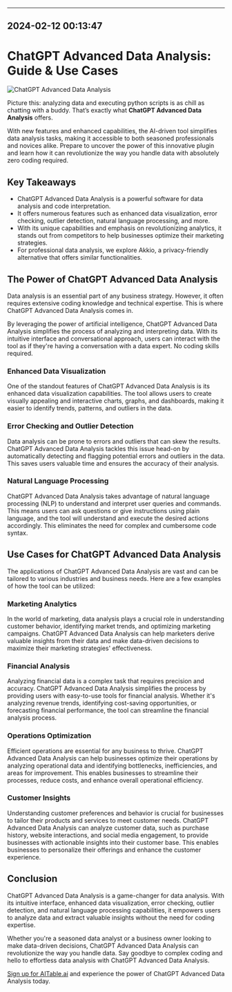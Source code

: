 

---------------------------------------------
2024-02-12 00:13:47
---------------------------------------------

# ChatGPT Advanced Data Analysis: Guide & Use Cases

![ChatGPT Advanced Data Analysis](https://assets-global.website-files.com/637e5037f3ef83b76dcfc8f9/65148fa04f1e8f781a22ffc2_A%20Comprehensive%20Guide%20to%20Conversational%20Marketing.png)

Picture this: analyzing data and executing python scripts is as chill as chatting with a buddy. That’s exactly what **ChatGPT Advanced Data Analysis** offers.

With new features and enhanced capabilities, the AI-driven tool simplifies data analysis tasks, making it accessible to both seasoned professionals and novices alike. Prepare to uncover the power of this innovative plugin and learn how it can revolutionize the way you handle data with absolutely zero coding required.

## Key Takeaways

- ChatGPT Advanced Data Analysis is a powerful software for data analysis and code interpretation.
- It offers numerous features such as enhanced data visualization, error checking, outlier detection, natural language processing, and more.
- With its unique capabilities and emphasis on revolutionizing analytics, it stands out from competitors to help businesses optimize their marketing strategies.
- For professional data analysis, we explore Akkio, a privacy-friendly alternative that offers similar functionalities.

## The Power of ChatGPT Advanced Data Analysis

Data analysis is an essential part of any business strategy. However, it often requires extensive coding knowledge and technical expertise. This is where ChatGPT Advanced Data Analysis comes in.

By leveraging the power of artificial intelligence, ChatGPT Advanced Data Analysis simplifies the process of analyzing and interpreting data. With its intuitive interface and conversational approach, users can interact with the tool as if they're having a conversation with a data expert. No coding skills required.

### Enhanced Data Visualization

One of the standout features of ChatGPT Advanced Data Analysis is its enhanced data visualization capabilities. The tool allows users to create visually appealing and interactive charts, graphs, and dashboards, making it easier to identify trends, patterns, and outliers in the data.

### Error Checking and Outlier Detection

Data analysis can be prone to errors and outliers that can skew the results. ChatGPT Advanced Data Analysis tackles this issue head-on by automatically detecting and flagging potential errors and outliers in the data. This saves users valuable time and ensures the accuracy of their analysis.

### Natural Language Processing

ChatGPT Advanced Data Analysis takes advantage of natural language processing (NLP) to understand and interpret user queries and commands. This means users can ask questions or give instructions using plain language, and the tool will understand and execute the desired actions accordingly. This eliminates the need for complex and cumbersome code syntax.

## Use Cases for ChatGPT Advanced Data Analysis

The applications of ChatGPT Advanced Data Analysis are vast and can be tailored to various industries and business needs. Here are a few examples of how the tool can be utilized:

### Marketing Analytics

In the world of marketing, data analysis plays a crucial role in understanding customer behavior, identifying market trends, and optimizing marketing campaigns. ChatGPT Advanced Data Analysis can help marketers derive valuable insights from their data and make data-driven decisions to maximize their marketing strategies' effectiveness.

### Financial Analysis

Analyzing financial data is a complex task that requires precision and accuracy. ChatGPT Advanced Data Analysis simplifies the process by providing users with easy-to-use tools for financial analysis. Whether it's analyzing revenue trends, identifying cost-saving opportunities, or forecasting financial performance, the tool can streamline the financial analysis process.

### Operations Optimization

Efficient operations are essential for any business to thrive. ChatGPT Advanced Data Analysis can help businesses optimize their operations by analyzing operational data and identifying bottlenecks, inefficiencies, and areas for improvement. This enables businesses to streamline their processes, reduce costs, and enhance overall operational efficiency.

### Customer Insights

Understanding customer preferences and behavior is crucial for businesses to tailor their products and services to meet customer needs. ChatGPT Advanced Data Analysis can analyze customer data, such as purchase history, website interactions, and social media engagement, to provide businesses with actionable insights into their customer base. This enables businesses to personalize their offerings and enhance the customer experience.

## Conclusion

ChatGPT Advanced Data Analysis is a game-changer for data analysis. With its intuitive interface, enhanced data visualization, error checking, outlier detection, and natural language processing capabilities, it empowers users to analyze data and extract valuable insights without the need for coding expertise.

Whether you're a seasoned data analyst or a business owner looking to make data-driven decisions, ChatGPT Advanced Data Analysis can revolutionize the way you handle data. Say goodbye to complex coding and hello to effortless data analysis with ChatGPT Advanced Data Analysis.

[Sign up for AITable.ai](https://aitable.ai/) and experience the power of ChatGPT Advanced Data Analysis today.